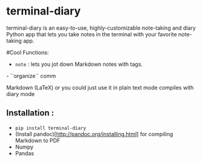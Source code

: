 # terminal-diary
terminal-diary is an easy-to-use, highly-customizable note-taking and diary Python app that lets you take notes in the terminal with your favorite note-taking app.

#Cool Functions:
- ``note`` : lets you jot down Markdown notes with tags.

<demo text>
- ``organize`` comm

Markdown (LaTeX) or you could just use it in plain text mode
compiles with diary mode

## Installation : 
- ``pip install terminal-diary``
- (Install pandoc)[http://pandoc.org/installing.html] for compiling Markdown to PDF
- Numpy
- Pandas
